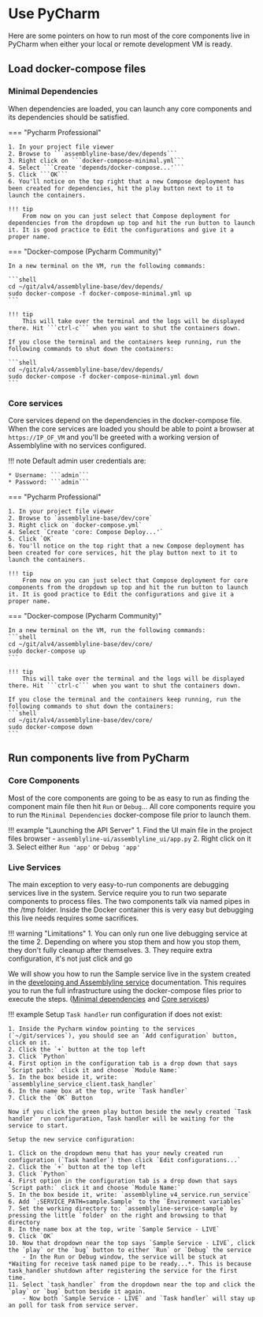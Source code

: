 # Use PyCharm

Here are some pointers on how to run most of the core components live in PyCharm when either your local or remote development VM is ready.

## Load docker-compose files

### Minimal Dependencies

When dependencies are loaded, you can launch any core components and its dependencies should be satisfied.

=== "Pycharm Professional"

    1. In your project file viewer
    2. Browse to ```assemblyline-base/dev/depends```
    3. Right click on ```docker-compose-minimal.yml```
    4. Select ```Create 'depends/docker-compose...'```
    5. Click ```OK```
    6. You'll notice on the top right that a new Compose deployment has been created for dependencies, hit the play button next to it to launch the containers.

    !!! tip
        From now on you can just select that Compose deployment for dependencies from the dropdown up top and hit the run button to launch it. It is good practice to Edit the configurations and give it a proper name.

=== "Docker-compose (Pycharm Community)"

    In a new terminal on the VM, run the following commands:

    ```shell
    cd ~/git/alv4/assemblyline-base/dev/depends/
    sudo docker-compose -f docker-compose-minimal.yml up
    ```

    !!! tip
        This will take over the terminal and the logs will be displayed there. Hit ```ctrl-c``` when you want to shut the containers down.

    If you close the terminal and the containers keep running, run the following commands to shut down the containers:

    ```shell
    cd ~/git/alv4/assemblyline-base/dev/depends/
    sudo docker-compose -f docker-compose-minimal.yml down
    ```

### Core services

Core services depend on the dependencies in the docker-compose file. When the core services are loaded you should be able to point a browser at ```https://IP_OF_VM``` and you'll be greeted with a working version of Assemblyline with no services configured.

!!! note
    Default admin user credentials are:

    * Username: ```admin```
    * Password: ```admin```

=== "Pycharm Professional"

    1. In your project file viewer
    2. Browse to `assemblyline-base/dev/core`
    3. Right click on `docker-compose.yml`
    4. Select `Create 'core: Compose Deploy...'`
    5. Click `OK`
    6. You'll notice on the top right that a new Compose deployment has been created for core services, hit the play button next to it to launch the containers.

    !!! tip
        From now on you can just select that Compose deployment for core components from the dropdown up top and hit the run button to launch it. It is good practice to Edit the configurations and give it a proper name.

=== "Docker-compose (Pycharm Community)"

    In a new terminal on the VM, run the following commands:
    ```shell
    cd ~/git/alv4/assemblyline-base/dev/core/
    sudo docker-compose up
    ```

    !!! tip
        This will take over the terminal and the logs will be displayed there. Hit ```ctrl-c``` when you want to shut the containers down.

    If you close the terminal and the containers keep running, run the following commands to shut down the containers:
    ```shell
    cd ~/git/alv4/assemblyline-base/dev/core/
    sudo docker-compose down
    ```

## Run components live from PyCharm

### Core Components

Most of the core components are going to be as easy to run as finding the component main file then hit `Run` or `Debug`... All core components require you to run the ```Minimal Dependencies``` docker-compose file prior to launch them.

!!! example "Launching the API Server"
    1. Find the UI main file in the project files browser
        - ```assemblyline-ui/assemblyline_ui/app.py```
    2. Right click on it
    3. Select either ```Run 'app'``` or ```Debug 'app'```

### Live Services

The main exception to very easy-to-run components are debugging services live in the system. Service require you to run two separate components to process files. The two components talk via named pipes in the /tmp folder. Inside the Docker container this is very easy but debugging this live needs requires some sacrifices.

!!! warning "Limitations"
    1. You can only run one live debugging service at the time
    2. Depending on where you stop them and how you stop them, they don't fully cleanup after themselves.
    3. They require extra configuration, it's not just click and go

We will show you how to run the Sample service live in the system created in the [developing and Assemblyline service](../../../services/developing_an_assemblyline_service) documentation. This requires you to run the full infrastructure using the docker-compose files prior to execute the steps. ([Minimal dependencies](#minimal-dependencies) and [Core services](#core-services))

!!! example
    Setup `Task handler` run configuration if does not exist:

    1. Inside the Pycharm window pointing to the services (`~/git/services`), you should see an `Add configuration` button, click on it.
    2. Click the `+` button at the top left
    3. Click `Python`
    4. First option in the configuration tab is a drop down that says `Script path:` click it and choose `Module Name:`
    5. In the box beside it, write: `assemblyline_service_client.task_handler`
    6. In the name box at the top, write `Task handler`
    7. Click the `OK` Button

    Now if you click the green play button beside the newly created `Task handler` run configuration, Task handler will be waiting for the service to start.

    Setup the new service configuration:

    1. Click on the dropdown menu that has your newly created run configuration (`Task handler`) then click `Edit configurations...`
    2. Click the `+` button at the top left
    3. Click `Python`
    4. First option in the configuration tab is a drop down that says `Script path:` click it and choose `Module Name:`
    5. In the box beside it, write: `assemblyline_v4_service.run_service`
    6. Add `;SERVICE_PATH=sample.Sample` to the `Environment variables`
    7. Set the working directory to: `assemblyline-service-sample` by pressing the little `folder` on the right and browsing to that directory
    8. In the name box at the top, write `Sample Service - LIVE`
    9. Click `OK`
    10. Now that dropdown near the top says `Sample Service - LIVE`, click the `play` or the `bug` button to either `Run` or `Debug` the service
        - In the Run or Debug window, the service will be stuck at *Waiting for receive task named pipe to be ready...*. This is because task_handler shutdown after registering the service for the first time.
    11. Select `task_handler` from the dropdown near the top and click the `play` or `bug` button beside it again.
        - Now both `Sample Service - LIVE` and `Task handler` will stay up an poll for task from service server.
